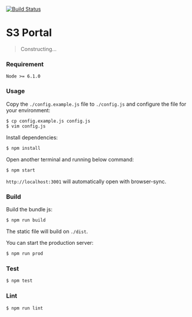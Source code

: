 [![Build Status](https://travis-ci.org/JuliusChen/s3-portal-ui.svg?branch=dev)](https://travis-ci.org/JuliusChen/s3-portal-ui)

# S3 Portal

> Constructing...

### Requirement

`Node >= 6.1.0`

### Usage

Copy the `./config.example.js` file to `./config.js` and configure the file for your environment:

```sh
$ cp config.example.js config.js
$ vim config.js
```

Install dependencies:

```sh
$ npm install
```

Open another terminal and running below command:

```sh
$ npm start
```

`http://localhost:3001` will automatically open with browser-sync.

### Build

Build the bundle js:

```sh
$ npm run build
```

The static file will build on `./dist`.

You can start the production server:

```sh
$ npm run prod
```

### Test

```sh
$ npm test
```

### Lint

```sh
$ npm run lint
```
